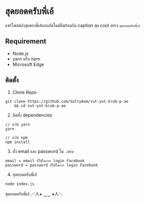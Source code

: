 # สุดยอดครับพี่เอ้
แชร์โพสต์ล่าสุดของพี่เอ้แบบอัตโนมัติพร้อมกับ caption สุด cool อย่าง `สุดยอดครับพี่เอ้`

## Requirement
- Node.js
- yarn หรือ npm
- Microsoft Edge

## ติดตั้ง
1. Clone Repo
```
git clone https://github.com/SaltyAom/sut-yot-krub-p-ae
    && cd sut-yot-krub-p-ae
```

2. ติดตั้ง dependencies
```
// ถ้าใช้ yarn
yarn

// ถ้าใช้ npm
npm install
```

3. ตั้ง email และ password ใน `.env`
```
email = email ที่ใช้ในการ login Facebook
password = password ที่ใช้ในการ login Facebook
```

4. สุดยอดครับพี่เอ้
```
node index.js
```

สุดยอดครับพี่เอ้ 
／人◕ ‿‿ ◕人＼